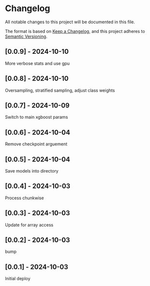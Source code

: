 # Changelog
All notable changes to this project will be documented in this file.

The format is based on [Keep a Changelog](https://keepachangelog.com/en/1.0.0/),
and this project adheres to [Semantic Versioning](https://semver.org/spec/v2.0.0.html).

## [0.0.9] - 2024-10-10
More verbose stats and use gpu

## [0.0.8] - 2024-10-10
Oversampling, stratified sampling, adjust class weights

## [0.0.7] - 2024-10-09
Switch to main xgboost params

## [0.0.6] - 2024-10-04
Remove checkpoint arguement

## [0.0.5] - 2024-10-04
Save models into directory

## [0.0.4] - 2024-10-03
Process chunkwise

## [0.0.3] - 2024-10-03
Update for array access

## [0.0.2] - 2024-10-03
bump

## [0.0.1] - 2024-10-03
Initial deploy
